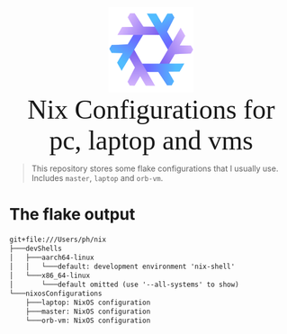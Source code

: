 <p>
    <center>
        <img src="./imgs/nixos-logo.png" width=30% />
    </center>
    <center>
        <font size=18 face=bold>
            Nix Configurations for pc, laptop and vms
        </font>
    </center>
</p>

> This repository stores some flake configurations that I usually use. Includes `master`, `laptop` and `orb-vm`.

# The flake output

```
git+file:///Users/ph/nix
├───devShells
│   ├───aarch64-linux
│   │   └───default: development environment 'nix-shell'
│   └───x86_64-linux
│       └───default omitted (use '--all-systems' to show)
└───nixosConfigurations
    ├───laptop: NixOS configuration
    ├───master: NixOS configuration
    └───orb-vm: NixOS configuration
```

